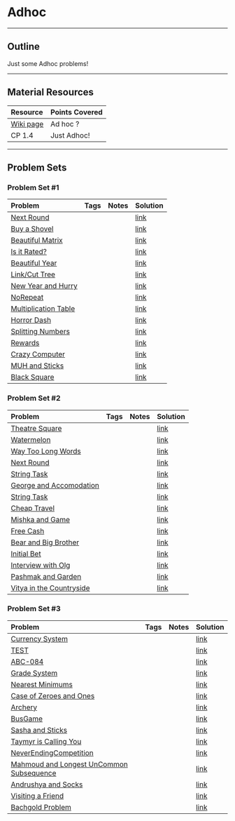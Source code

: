 # Adhoc
---
## Outline
Just some Adhoc problems!

---
## Material Resources
| Resource                  | Points Covered                  |
|:------------------------- |:--------------------------------|
| [Wiki page](https://en.wikipedia.org/wiki/Ad_hoc) | Ad hoc ? |
| CP 1.4 | Just Adhoc! |

---
## Problem Sets

### Problem Set #1 

| Problem        | Tags          | Notes  | Solution |
|:------------- |:-------------|:-----|:--------|
| [Next Round](http://codeforces.com/contest/158/problem/A) |       |     | [link](http://codeforces.com/contest/158/submission/9439064) |
| [Buy a Shovel](http://codeforces.com/contest/732/problem/A) |       |     | [link](http://codeforces.com/contest/732/submission/21533265) |
| [Beautiful Matrix](http://codeforces.com/contest/263/problem/A) |       |     | [link](http://codeforces.com/contest/263/submission/12431609) |
| [Is it Rated?](http://codeforces.com/contest/807/problem/A) |       |     | [link](http://codeforces.com/contest/807/submission/26927293) |
| [Beautiful Year](http://codeforces.com/problemset/problem/271/A) |       |     | [link](http://codeforces.com/contest/271/submission/14757983) |
| [Link/Cut Tree](http://codeforces.com/contest/614/problem/A) |       |     | [link](http://codeforces.com/contest/614/submission/33904167) |
| [New Year and Hurry](http://codeforces.com/problemset/problem/750/A) |       |     | [link](http://codeforces.com/contest/750/submission/23424683) |
| [NoRepeat](https://csacademy.com/contest/round-59/task/no-repeat/) |       |     | [link](https://csacademy.com/submission/1109160/) |
| [Multiplication Table](http://codeforces.com/problemset/problem/577/A) |       |     | [link](http://codeforces.com/contest/577/submission/12926515) |
| [Horror Dash](https://uva.onlinejudge.org/index.php?option=onlinejudge&Itemid=8&page=show_problem&problem=2899) |       |     | [link](https://github.com/morris821028/UVa/blob/master/volume117/11799%20-%20Horror%20Dash.cpp) |
| [Splitting Numbers](https://uva.onlinejudge.org/index.php?option=com_onlinejudge&Itemid=8&page=show_problem&problem=3084) |       |     | [link](https://github.com/tanhauhau/UVa-Practice/blob/master/UVa%2011933%20Splitting%20Numbers.java) |
| [Rewards](http://codeforces.com/problemset/problem/448/A) |       |     | [link](http://codeforces.com/contest/448/submission/21388142) |
| [Crazy Computer](http://codeforces.com/problemset/problem/716/A) |       |     | [link](http://codeforces.com/contest/716/submission/22037288) |
| [MUH and Sticks](http://codeforces.com/problemset/problem/471/A) |       |     | [link](http://codeforces.com/contest/471/submission/22035567) |
| [Black Square](http://codeforces.com/problemset/problem/431/A) |       |     | [link](http://codeforces.com/contest/431/submission/18185206) |

### Problem Set #2
| Problem        | Tags          | Notes  | Solution |
|:------------- |:-------------|:-----|:-------|
| [Theatre Square](http://codeforces.com/problemset/problem/1/A)     |     |  | [link](http://codeforces.com/contest/1/submission/14668589) |
| [Watermelon](http://codeforces.com/problemset/problem/4/A)      |  |  |  [link](http://codeforces.com/contest/4/submission/12711726) |
| [Way Too Long Words](http://codeforces.com/problemset/problem/71/A) |       |     | [link](http://codeforces.com/contest/71/submission/14758133) |
| [Next Round](http://codeforces.com/problemset/problem/158/A) |       |     | [link](http://codeforces.com/contest/158/submission/14048648) |
| [String Task](http://codeforces.com/problemset/problem/118/A) |       |     | [link](http://codeforces.com/contest/118/submission/14562172) |
| [George and Accomodation](http://codeforces.com/problemset/problem/467/A) |       |     | [link](http://codeforces.com/contest/467/submission/14661725) |
| [String Task](http://codeforces.com/problemset/problem/118/A) |       |     | [link](http://codeforces.com/contest/118/submission/14562172) |
| [Cheap Travel](http://codeforces.com/problemset/problem/466/A) |       |     | [link](http://codeforces.com/contest/466/submission/16349453) |
| [Mishka and Game](http://codeforces.com/problemset/problem/703/A) |       |     | [link](http://codeforces.com/contest/703/submission/19618149) |
| [Free Cash](http://codeforces.com/problemset/problem/237/A) |       |     | [link](http://codeforces.com/contest/237/submission/16407425) |
| [Bear and Big Brother](http://codeforces.com/problemset/problem/791/A) |       |     | [link](http://codeforces.com/problemset/problem/791/A) |
| [Initial Bet](http://codeforces.com/problemset/problem/478/A) |       |     | [link](http://codeforces.com/contest/478/submission/16349663) |
| [Interview with Olg](http://codeforces.com/contest/738/problem/A) |       |     | [link](http://codeforces.com/contest/738/submission/22357355) |
| [Pashmak and Garden](http://codeforces.com/problemset/problem/459/A) |       |     | [link](http://codeforces.com/contest/459/submission/17912788) |
| [Vitya in the Countryside](http://codeforces.com/problemset/problem/719/A) |       |     | [link](http://codeforces.com/contest/719/submission/20890852) |

### Problem Set #3
| Problem        | Tags          | Notes  | Solution |
|:------------- |:-------------|:-----|:-------|
| [Currency System](http://codeforces.com/problemset/problem/560/A) |       |     | [link](http://codeforces.com/contest/560/submission/17421116) |
| [TEST](http://www.spoj.com/problems/TEST/) |       |     | [link](https://github.com/t3nsor/SPOJ/blob/master/test.cpp) |
| [ABC-084](https://abc084.contest.atcoder.jp/tasks/abc084_a) |       |     | [link](https://abc084.contest.atcoder.jp/submissions/1921637) |
| [Grade System](https://csacademy.com/contest/round-60/task/grade-system/) |       |     | [link](https://csacademy.com/submission/1134607/) |
| [Nearest Minimums](http://codeforces.com/problemset/problem/911/A) |       |     | [link](http://codeforces.com/contest/911/submission/33713469) |
| [Case of Zeroes and Ones](http://codeforces.com/problemset/problem/556/A) |       |     | [link](http://codeforces.com/contest/556/submission/17295036) |
| [Archery](http://codeforces.com/problemset/gymProblem/101521/D) |       |     | [link](https://ideone.com/Xlzqy5) |
| [BusGame](http://codeforces.com/problemset/problem/79/A) |       |     | [link](http://codeforces.com/contest/79/submission/33894006) |
| [Sasha and Sticks](http://codeforces.com/contest/832/problem/A) |       |     | [link](http://codeforces.com/contest/832/submission/28826871) |
| [Taymyr is Calling You](http://codeforces.com/contest/764/problem/A) |       |     | [link](http://codeforces.com/contest/764/submission/24366650) |
| [NeverEndingCompetition](http://codeforces.com/contest/765/problem/A) |       |     | [link](http://codeforces.com/contest/765/submission/24645614) |
| [Mahmoud and Longest UnCommon Subsequence](http://codeforces.com/contest/766/problem/A) |       |     | [link](http://codeforces.com/contest/766/submission/24492986) |
| [Andrushya and Socks](http://codeforces.com/contest/782/problem/A) |       |     | [link](http://codeforces.com/contest/782/submission/25246355) |
| [Visiting a Friend](http://codeforces.com/problemset/problem/902/A) |       |     | [link](http://codeforces.com/contest/902/submission/33457561) |
| [Bachgold Problem](http://codeforces.com/contest/749/problem/A) |       |     | [link](http://codeforces.com/contest/749/submission/23144882) |
